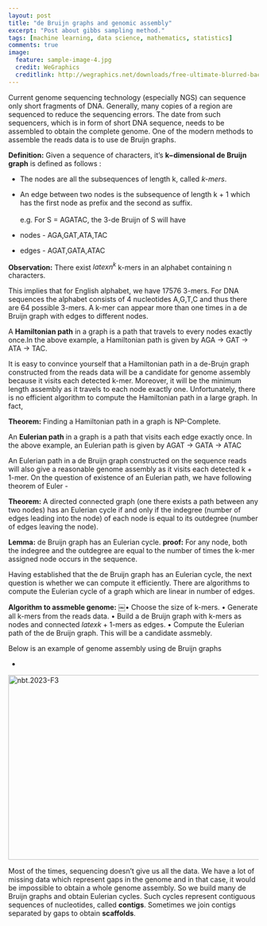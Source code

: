 ```yaml
---
layout: post
title: "de Bruijn graphs and genomic assembly"
excerpt: "Post about gibbs sampling method."
tags: [machine learning, data science, mathematics, statistics]
comments: true
image:
  feature: sample-image-4.jpg
  credit: WeGraphics
  creditlink: http://wegraphics.net/downloads/free-ultimate-blurred-background-pack/
---
```


Current genome sequencing technology (especially NGS) can sequence only short fragments of DNA. Generally, many copies of a region are sequenced to reduce the sequencing errors. The date from such sequencers, which is in form of short DNA sequence, needs to be assembled to obtain the complete genome. One of the modern methods to assemble the reads data is to use de Bruijn graphs.

**Definition:** Given a sequence of characters, it’s <strong>k−dimensional de Bruijn graph</strong> is defined as follows :
- The nodes are all the subsequences of length k, called <em>k-mers</em>.
- An edge between two nodes is the subsequence of length k + 1 which has the first node as prefix and the second as suffix.
<br><br>
e.g. For S = AGATAC, the 3-de Bruijn of S will have

- nodes - AGA,GAT,ATA,TAC
- edges - AGAT,GATA,ATAC

<strong>Observation:</strong> There exist $latex n^k$ k-mers in an alphabet containing n characters.

This implies that for English alphabet, we have 17576 3-mers. For DNA sequences the alphabet consists of 4 nucleotides A,G,T,C and thus there are 64 possible 3-mers.
A k-mer can appear more than one times in a de Bruijn graph with edges to different nodes.

A <strong>Hamiltonian path</strong> in a graph is a path that travels to every nodes exactly once.In the above example, a Hamiltonian path is given by
AGA -&gt; GAT -&gt; ATA -&gt; TAC.

It is easy to convince yourself that a Hamiltonian path in a de-Brujn graph constructed from the reads data will be a candidate for genome assembly because it visits each detected k-mer. Moreover, it will be the minimum length assembly as it travels to each node exactly one.
Unfortunately, there is no efficient algorithm to compute the Hamiltonian path in a large graph. In fact,

<strong>Theorem:</strong> Finding a Hamiltonian path in a graph is NP-Complete.

An <strong>Eulerian path</strong> in a graph is a path that visits each edge exactly once. In the above example, an Eulerian path is given by
AGAT -&gt; GATA -&gt; ATAC

An Eulerian path in a de Bruijn graph constructed on the sequence reads will also give a reasonable genome assembly as it visits each detected k + 1-mer. On the question of existence of an Eulerian path, we have following theorem of Euler -

<strong>Theorem:</strong> A directed connected graph (one there exists a path between any two nodes) has an Eulerian cycle if and only if the indegree (number of edges leading into the node) of each node is equal to its outdegree (number of edges leaving the node).

<strong>Lemma:</strong> de Bruijn graph has an Eulerian cycle.
<strong>proof:</strong> For any node, both the indegree and the outdegree are equal to the number of times the k-mer assigned node occurs in the sequence.

Having established that the de Bruijn graph has an Eulerian cycle, the next question is whether we can compute it efficiently. There are algorithms to compute the Eulerian cycle of a graph which are linear in number of edges.

<strong>Algorithm to assmeble genome:</strong>
￼• Choose the size of k-mers.
• Generate all k-mers from the reads data.
• Build a de Bruijn graph with k-mers as nodes and connected $latex k + 1$-mers as edges.
• Compute the Eulerian path of the de Bruijn graph. This will be a candidate assmebly.

Below is an example of genome assembly using de Bruijn graphs

-

<img class="alignnone  wp-image-340" src="https://januverma.files.wordpress.com/2014/11/nbt-2023-f3.gif?w=300" alt="nbt.2023-F3" width="547" height="372" />

Most of the times, sequencing doesn’t give us all the data. We have a lot of missing data which represent gaps in the genome and in that case, it would be impossible to obtain a whole genome assembly. So we build many de Bruijn graphs and obtain Eulerian cycles. Such cycles represent contiguous sequences of nucleotides, called <strong>contigs</strong>. Sometimes we join contigs separated by gaps to obtain <strong>scaffolds</strong>.